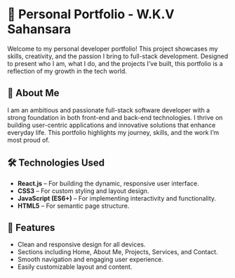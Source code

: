 # 🌟 Personal Portfolio - W.K.V Sahansara

Welcome to my personal developer portfolio! This project showcases my skills, creativity, and the passion I bring to full-stack development. Designed to present who I am, what I do, and the projects I’ve built, this portfolio is a reflection of my growth in the tech world.

## 🚀 About Me

I am an ambitious and passionate full-stack software developer with a strong foundation in both front-end and back-end technologies. I thrive on building user-centric applications and innovative solutions that enhance everyday life. This portfolio highlights my journey, skills, and the work I’m most proud of.

## 🛠️ Technologies Used

- **React.js** – For building the dynamic, responsive user interface.
- **CSS3** – For custom styling and layout design.
- **JavaScript (ES6+)** – For implementing interactivity and functionality.
- **HTML5** – For semantic page structure.

## 🎯 Features

- Clean and responsive design for all devices.
- Sections including Home, About Me, Projects, Services, and Contact.
- Smooth navigation and engaging user experience.
- Easily customizable layout and content.





